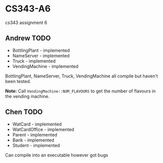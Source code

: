 CS343-A6
========

cs343 assignment 6

Andrew TODO
------------
* BottlingPlant - implemented
* NameServer - implemented
* Truck - implemented
* VendingMachine - implemented

BottlingPlant, NameServer, Truck, VendingMachine all compile but haven't been tested.

**Note:** Call `VendingMachine::NUM_FLAVOURS` to get the number of flavours in the vending machine.

Chen TODO
------------
* WatCard - implemented
* WatCardOffice - implemented
* Parent - implemented
* Bank - implemented
* Student - implemented

Can compile into an executable however got bugs
